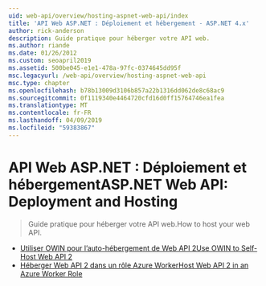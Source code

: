 ```yaml
---
uid: web-api/overview/hosting-aspnet-web-api/index
title: 'API Web ASP.NET : Déploiement et hébergement - ASP.NET 4.x'
author: rick-anderson
description: Guide pratique pour héberger votre API web.
ms.author: riande
ms.date: 01/26/2012
ms.custom: seoapril2019
ms.assetid: 500be045-e1e1-478a-97fc-0374645dd95f
msc.legacyurl: /web-api/overview/hosting-aspnet-web-api
msc.type: chapter
ms.openlocfilehash: b78b13009d3106b857a22b1316dd062de8c68ac9
ms.sourcegitcommit: 0f1119340e4464720cfd16d0ff15764746ea1fea
ms.translationtype: MT
ms.contentlocale: fr-FR
ms.lasthandoff: 04/09/2019
ms.locfileid: "59383867"
---
```

# <a name="aspnet-web-api-deployment-and-hosting"></a><span data-ttu-id="74fc0-103">API Web ASP.NET : Déploiement et hébergement</span><span class="sxs-lookup"><span data-stu-id="74fc0-103">ASP.NET Web API: Deployment and Hosting</span></span>

> <span data-ttu-id="74fc0-104">Guide pratique pour héberger votre API web.</span><span class="sxs-lookup"><span data-stu-id="74fc0-104">How to host your web API.</span></span>


- [<span data-ttu-id="74fc0-105">Utiliser OWIN pour l’auto-hébergement de Web API 2</span><span class="sxs-lookup"><span data-stu-id="74fc0-105">Use OWIN to Self-Host Web API 2</span></span>](use-owin-to-self-host-web-api.md)
- [<span data-ttu-id="74fc0-106">Héberger Web API 2 dans un rôle Azure Worker</span><span class="sxs-lookup"><span data-stu-id="74fc0-106">Host Web API 2 in an Azure Worker Role</span></span>](host-aspnet-web-api-in-an-azure-worker-role.md)

